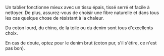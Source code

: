 Un tablier fonctionne mieux avec un tissu épais, tissé serré et facile à nettoyer. De plus, assurez-vous de choisir une fibre naturelle et dans tous les cas quelque chose de résistant à la chaleur.

Du coton lourd, du chino, de la toile ou du denim sont tous d'excellents choix.

En cas de doute, optez pour le denim brut (coton pur, s'il s'étire, ce n'est pas bon).
